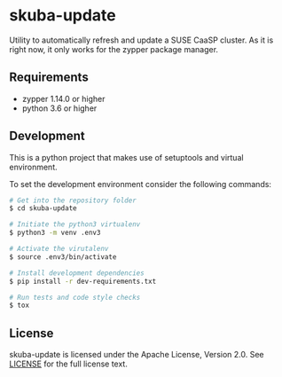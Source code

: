 # skuba-update

Utility to automatically refresh and update a SUSE CaaSP cluster. As it is
right now, it only works for the zypper package manager.

## Requirements

- zypper 1.14.0 or higher
- python 3.6 or higher

## Development

This is a python project that makes use of setuptools and virtual environment.

To set the development environment consider the following commands:

```bash
# Get into the repository folder
$ cd skuba-update

# Initiate the python3 virtualenv
$ python3 -m venv .env3

# Activate the virutalenv
$ source .env3/bin/activate

# Install development dependencies
$ pip install -r dev-requirements.txt

# Run tests and code style checks
$ tox
```

## License

skuba-update is licensed under the Apache License, Version 2.0. See
[LICENSE](https://github.com/SUSE/skuba-update/blob/master/LICENSE) for the full
license text.
